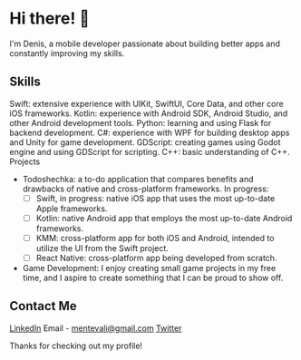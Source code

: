 # Hi there! 👋

I'm Denis, a mobile developer passionate about building better apps and constantly improving my skills.

## Skills

Swift: extensive experience with UIKit, SwiftUI, Core Data, and other core iOS frameworks.
Kotlin: experience with Android SDK, Android Studio, and other Android development tools.
Python: learning and using Flask for backend development.
C#: experience with WPF for building desktop apps and Unity for game development.
GDScript: creating games using Godot engine and using GDScript for scripting.
C++: basic understanding of C++.
Projects

- Todoshechka: a to-do application that compares benefits and drawbacks of native and cross-platform frameworks. In progress:
  - [ ] Swift, in progress: native iOS app that uses the most up-to-date Apple frameworks.
  - [ ] Kotlin: native Android app that employs the most up-to-date Android frameworks.
  - [ ] KMM: cross-platform app for both iOS and Android, intended to utilize the UI from the Swift project.
  - [ ] React Native: cross-platform app being developed from scratch.
- Game Development: I enjoy creating small game projects in my free time, and I aspire to create something that I can be proud to show off.

## Contact Me

[LinkedIn](https://www.linkedin.com/in/denis-cherny-orme/)
Email - mentevali@gmail.com
[Twitter](https://twitter.com/menteVali)

Thanks for checking out my profile!
